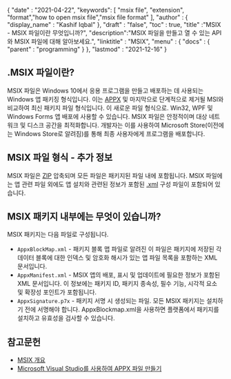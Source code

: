 {
  "date" : "2021-04-22",
  "keywords": [ "msix file", "extension", "format","how to open msix file","msix file format" ],
  "author" : {
    "display_name" : "Kashif Iqbal"
},
  "draft" : "false",
  "toc" : true,
  "title" :"MSIX - MSIX 파일이란 무엇입니까?",
  "description":"MSIX 파일을 만들고 열 수 있는 API와 MSIX 파일에 대해 알아보세요.",
  "linktitle" : "MSIX",
  "menu" : {
    "docs" : {
      "parent" : "programming"
}
},
  "lastmod" : "2021-12-16"
}

## .MSIX 파일이란?

MSIX 파일은 Windows 10에서 응용 프로그램을 만들고 배포하는 데 사용되는 Windows 앱 패키징 형식입니다. 이는 [APPX](/ko/programming/appx/) 및 마지막으로 단계적으로 제거될 MSI와 비교하여 최신 패키지 파일 형식입니다. 이 새로운 파일 형식으로. Win32, WPF 및 Windows Forms 앱 배포에 사용할 수 있습니다. MSIX 파일은 안정적이며 대상 네트워크 및 디스크 공간을 최적화합니다. 개발자는 이를 사용하여 Microsoft Store(이전에는 Windows Store로 알려짐)를 통해 최종 사용자에게 프로그램을 배포합니다.

## MSIX 파일 형식 - 추가 정보

MSIX 파일은 [ZIP](/ko/compression/zip/) 압축되며 모든 파일은 패키지된 파일 내에 포함됩니다. MSIX 파일에는 앱 관련 파일 외에도 앱 설치와 관련된 정보가 포함된 [.xml](/ko/web/xml/) 구성 파일이 포함되어 있습니다.

## MSIX 패키지 내부에는 무엇이 있습니까?

MSIX 패키지는 다음 파일로 구성됩니다.

* `AppxBlockMap.xml` - 패키지 블록 맵 파일로 알려진 이 파일은 패키지에 저장된 각 데이터 블록에 대한 인덱스 및 암호화 해시가 있는 앱 파일 목록을 포함하는 XML 문서입니다.
* `AppxManifest.xml` - MSIX 앱의 배포, 표시 및 업데이트에 필요한 정보가 포함된 XML 문서입니다. 이 정보에는 패키지 ID, 패키지 종속성, 필수 기능, 시각적 요소 및 확장성 포인트가 포함됩니다.
* `AppxSignature.p7x` - 패키지 서명 시 생성되는 파일. 모든 MSIX 패키지는 설치하기 전에 서명해야 합니다. AppxBlockmap.xml을 사용하면 플랫폼에서 패키지를 설치하고 유효성을 검사할 수 있습니다.

## 참고문헌

* [MSIX 개요](https://learn.microsoft.com/en-us/windows/msix/overview)
* [Microsoft Visual Studio를 사용하여 APPX 파일 만들기](https://learn.microsoft.com/en-us/windows/msix/desktop/vs-package-overview)

